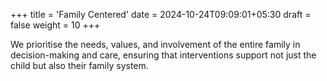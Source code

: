 +++
title = 'Family Centered'
date = 2024-10-24T09:09:01+05:30
draft = false
weight = 10
+++

We prioritise the needs, values, and involvement of the entire family in decision-making and care, ensuring that interventions support not just the child but also their family system.
